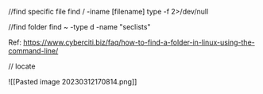 
//find specific file 
find / -iname [filename] type -f 2>/dev/null

//find folder 
find ~ -type d -name "seclists"

Ref: 
https://www.cyberciti.biz/faq/how-to-find-a-folder-in-linux-using-the-command-line/


// locate 

![[Pasted image 20230312170814.png]]